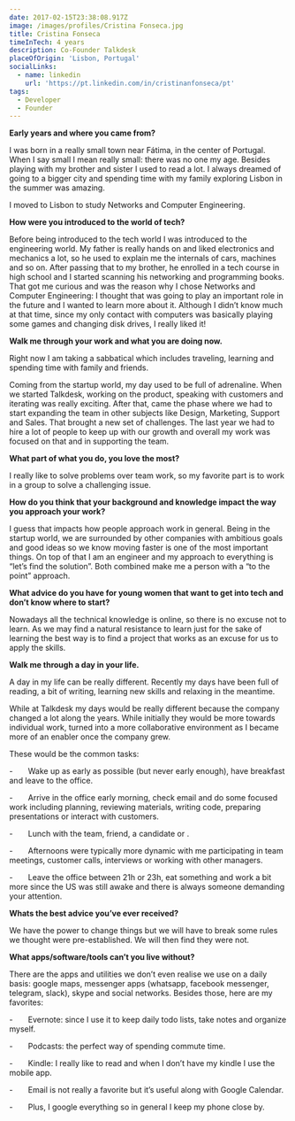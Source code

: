 ```yaml
---
date: 2017-02-15T23:38:08.917Z
image: /images/profiles/Cristina Fonseca.jpg
title: Cristina Fonseca
timeInTech: 4 years
description: Co-Founder Talkdesk
placeOfOrigin: 'Lisbon, Portugal'
socialLinks:
  - name: linkedin
    url: 'https://pt.linkedin.com/in/cristinanfonseca/pt'
tags:
  - Developer
  - Founder
---
```


**Early years and where you came from?**

I was born in a really small town near Fátima, in the center of Portugal. When I say small I mean really small: there was no one my age. Besides playing with my brother and sister I used to read a lot. I always dreamed of going to a bigger city and spending time with my family exploring Lisbon in the summer was amazing.

I moved to Lisbon to study Networks and Computer Engineering.

**How were you introduced to the world of tech?**

Before being introduced to the tech world I was introduced to the engineering world. My father is really hands on and liked electronics and mechanics a lot, so he used to explain me the internals of cars, machines and so on. After passing that to my brother, he enrolled in a tech course in high school and I started scanning his networking and programming books. That got me curious and was the reason why I chose Networks and Computer Engineering: I thought that was going to play an important role in the future and I wanted to learn more about it. Although I didn’t know much at that time, since my only contact with computers was basically playing some games and changing disk drives, I really liked it!

**Walk me through your work and what you are doing now.**

Right now I am taking a sabbatical which includes traveling, learning and spending time with family and friends.

Coming from the startup world, my day used to be full of adrenaline. When we started Talkdesk, working on the product, speaking with customers and iterating was really exciting. After that, came the phase where we had to start expanding the team in other subjects like Design, Marketing, Support and Sales. That brought a new set of challenges. The last year we had to hire a lot of people to keep up with our growth and overall my work was focused on that and in supporting the team.

**What part of what you do, you love the most?**

I really like to solve problems over team work, so my favorite part is to work in a group to solve a challenging issue.

**How do you think that your background and knowledge impact the way you approach your work?**

I guess that impacts how people approach work in general. Being in the startup world, we are surrounded by other companies with ambitious goals and good ideas so we know moving faster is one of the most important things. On top of that I am an engineer and my approach to everything is “let’s find the solution”. Both combined make me a person with a “to the point” approach.

**What advice do you have for young women that want to get into tech and don’t know where to start?**

Nowadays all the technical knowledge is online, so there is no excuse not to learn. As we may find a natural resistance to learn just for the sake of learning the best way is to find a project that works as an excuse for us to apply the skills.

**Walk me through a day in your life.**

A day in my life can be really different. Recently my days have been full of reading, a bit of writing, learning new skills and relaxing in the meantime.

While at Talkdesk my days would be really different because the company changed a lot along the years. While initially they would be more towards individual work, turned into a more collaborative environment as I became more of an enabler once the company grew.

These would be the common tasks:

-       Wake up as early as possible (but never early enough), have breakfast and leave to the office.

-       Arrive in the office early morning, check email and do some focused work including planning, reviewing materials, writing code, preparing presentations or interact with customers.

-       Lunch with the team, friend, a candidate or .

-       Afternoons were typically more dynamic with me participating in team meetings, customer calls, interviews or working with other managers.

-       Leave the office between 21h or 23h, eat something and work a bit more since the US was still awake and there is always someone demanding your attention.

**Whats the best advice you’ve ever received?**

We have the power to change things but we will have to break some rules we thought were pre-established. We will then find they were not.

**What apps/software/tools can’t you live without?**

There are the apps and utilities we don’t even realise we use on a daily basis: google maps, messenger apps (whatsapp, facebook messenger, telegram, slack), skype and social networks. Besides those, here are my favorites:

-       Evernote: since I use it to keep daily todo lists, take notes and organize myself.

-       Podcasts: the perfect way of spending commute time.

-       Kindle: I really like to read and when I don’t have my kindle I use the mobile app.

-       Email is not really a favorite but it’s useful along with Google Calendar.

-       Plus, I google everything so in general I keep my phone close by.